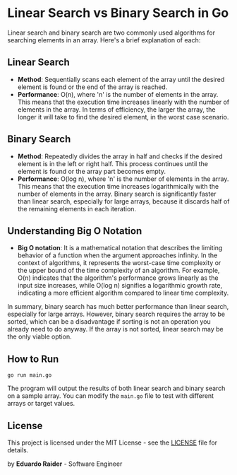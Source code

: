 # Linear Search vs Binary Search in Go

Linear search and binary search are two commonly used algorithms for searching elements in an array. Here's a brief explanation of each:

## Linear Search
- **Method**: Sequentially scans each element of the array until the desired element is found or the end of the array is reached.
- **Performance**: O(n), where 'n' is the number of elements in the array. This means that the execution time increases linearly with the number of elements in the array. In terms of efficiency, the larger the array, the longer it will take to find the desired element, in the worst case scenario.


## Binary Search
- **Method**: Repeatedly divides the array in half and checks if the desired element is in the left or right half. This process continues until the element is found or the array part becomes empty.
- **Performance**: O(log n), where 'n' is the number of elements in the array. This means that the execution time increases logarithmically with the number of elements in the array. Binary search is significantly faster than linear search, especially for large arrays, because it discards half of the remaining elements in each iteration.

## Understanding Big O Notation
- **Big O notation**: It is a mathematical notation that describes the limiting behavior of a function when the argument approaches infinity. In the context of algorithms, it represents the worst-case time complexity or the upper bound of the time complexity of an algorithm. For example, O(n) indicates that the algorithm's performance grows linearly as the input size increases, while O(log n) signifies a logarithmic growth rate, indicating a more efficient algorithm compared to linear time complexity.

In summary, binary search has much better performance than linear search, especially for large arrays. However, binary search requires the array to be sorted, which can be a disadvantage if sorting is not an operation you already need to do anyway. If the array is not sorted, linear search may be the only viable option.


## How to Run

```
go run main.go
```

The program will output the results of both linear search and binary search on a sample array. You can modify the `main.go` file to test with different arrays or target values.


## License

This project is licensed under the MIT License - see the [LICENSE](LICENSE) file for details.

by **Eduardo Raider** - Software Engineer
